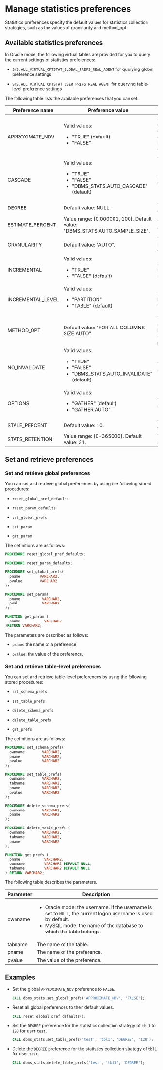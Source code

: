 # Manage statistics preferences

Statistics preferences specify the default values for statistics collection strategies, such as the values of granularity and method_opt.

## Available statistics preferences

In Oracle mode, the following virtual tables are provided for you to query the current settings of statistics preferences:

* `SYS.ALL_VIRTUAL_OPTSTAT_GLOBAL_PREFS_REAL_AGENT` for querying global preference settings

* `SYS.ALL_VIRTUAL_OPTSTAT_USER_PREFS_REAL_AGENT` for querying table-level preference settings

The following table lists the available preferences that you can set.

| Preference name | Preference value | Description |
|-------------------|-------------------------------------------------|----------------------------------------------------------------|
| APPROXIMATE_NDV | Valid values: <ul><li> "TRUE" (default)</li>   <li> "FALSE" </li>  </ul> | Specifies whether estimation is used for the calculation of the number of distinct values (NDV). Note that this preference cannot be inserted into `__all_optstat_user_prefs`.  |
| CASCADE | Valid values: <ul><li> "TRUE" </li>  <li> "FALSE" </li>  <li> "DBMS_STATS.AUTO_CASCADE" (default)</li>  </ul> | This parameter is not used.  |
| DEGREE | Default value: NULL. | The collection concurrency.  |
| ESTIMATE_PERCENT | Value range: \[0.000001, 100\]. Default value: "DBMS_STATS.AUTO_SAMPLE_SIZE".  | The percentage of rows to estimate.  |
| GRANULARITY | Default value: "AUTO".  | The collection granularity. Its syntax is the same as that of `granularity`.  |
| INCREMENTAL | Valid values: <ul><li> "TRUE"</li>   <li> "FALSE" (default)</li> </ul> | Specifies whether to use the incremental collection strategy.  |
| INCREMENTAL_LEVEL | Valid values: <ul><li> "PARTITION"</li>   <li> "TABLE" (default) </li> </ul> | The incremental collection level. Currently, only the table level is supported.  |
| METHOD_OPT | Default value: "FOR ALL COLUMNS SIZE AUTO". | The statistics collection method at the column level. Its syntax is the same as that of `method_opt`.  |
| NO_INVALIDATE | Valid values: <ul><li> "TRUE" </li>  <li> "FALSE" </li>  <li> "DBMS_STATS.AUTO_INVALIDATE" (default)</li></ul> | This parameter is not used.  |
| OPTIONS | Valid values: <ul><li> "GATHER" (default)</li>   <li>  "GATHER AUTO"  </li> </ul> | This parameter is not used.  |
| STALE_PERCENT | Default value: 10. | The expiration ratio threshold for statistics.  |
| STATS_RETENTION | Value range: \[0-365000\]. Default value: 31. | The interval at which statistics are retained.  |

## Set and retrieve preferences

### Set and retrieve global preferences

You can set and retrieve global preferences by using the following stored procedures:

* `reset_global_pref_defaults`

* `reset_param_defaults`

* `set_global_prefs`

* `set_param`

* `get_param`

The definitions are as follows:

```sql
PROCEDURE reset_global_pref_defaults;

PROCEDURE reset_param_defaults;

PROCEDURE set_global_prefs(
  pname         VARCHAR2,
  pvalue        VARCHAR2
);

PROCEDURE set_param(
  pname          VARCHAR2,
  pval           VARCHAR2
);

FUNCTION get_param (
  pname           VARCHAR2
)RETURN VARCHAR2;
```

The parameters are described as follows:

* `pname`: the name of a preference.

* `pvalue`: the value of the preference.

### Set and retrieve table-level preferences

You can set and retrieve table-level preferences by using the following stored procedures:

* `set_schema_prefs`

* `set_table_prefs`

* `delete_schema_prefs`

* `delete_table_prefs`

* `get_prefs`

The definitions are as follows:

```sql
PROCEDURE set_schema_prefs(
  ownname        VARCHAR2,
  pname          VARCHAR2,
  pvalue         VARCHAR2
);

PROCEDURE set_table_prefs(
  ownname        VARCHAR2,
  tabname        VARCHAR2,
  pname          VARCHAR2,
  pvalue         VARCHAR2
);

PROCEDURE delete_schema_prefs(
  ownname        VARCHAR2,
  pname          VARCHAR2
);

PROCEDURE delete_table_prefs (
  ownname        VARCHAR2,
  tabname        VARCHAR2,
  pname          VARCHAR2
);

FUNCTION get_prefs (
  pname           VARCHAR2,
  ownname         VARCHAR2 DEFAULT NULL,
  tabname         VARCHAR2 DEFAULT NULL
) RETURN VARCHAR2;
```

The following table describes the parameters.

| Parameter | Description |
|---------|-----------------------------------|
| ownname | <ul><li>Oracle mode: the username. If the username is set to `NULL`, the current logon username is used by default. </li><li>MySQL mode: the name of the database to which the table belongs.  |
| tabname | The name of the table.  |
| pname | The name of the preference.  |
| pvalue | The value of the preference.  |

Examples
-----------------------

* Set the global `APPROXIMATE_NDV` preference to `FALSE`.

   ```sql
   CALL dbms_stats.set_global_prefs('APPROXIMATE_NDV', 'FALSE');
   ```

* Reset all global preferences to their default values.

   ```sql
   CALL reset_global_pref_defaults();
   ```

* Set the `DEGREE` preference for the statistics collection strategy of `tbl1` to `128` for user `test`.

   ```sql
   CALL dbms_stats.set_table_prefs('test', 'tbl1', 'DEGREE', '128');
   ```

* Delete the `DEGREE` preference for the statistics collection strategy of `tbl1` for user `test`.

   ```sql
   CALL dbms_stats.delete_table_prefs('test', 'tbl1', 'DEGREE');
   ```
